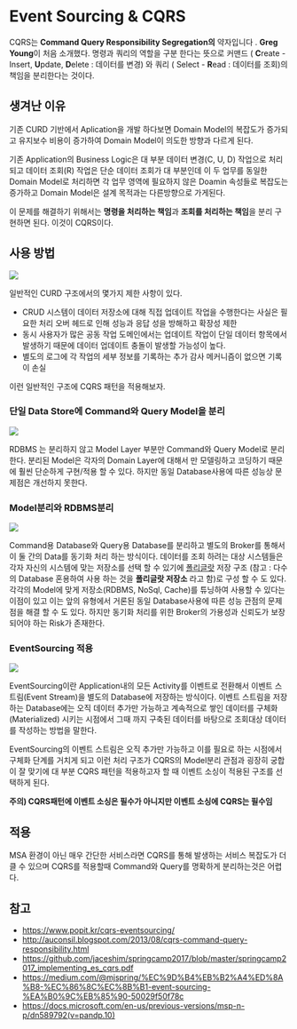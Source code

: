 # Event Sourcing & CQRS

CQRS는 **Command Query Responsibility Segregation의** 약자입니다 . **Greg Young**이 처음 소개했다.  명령과 쿼리의 역할을 구분 한다는 뜻으로 커맨드 ( **C**reate - Insert, **U**pdate, **D**elete : 데이터를 변경) 와 쿼리 ( Select - **R**ead : 데이터를 조회)의 책임을 분리한다는 것이다. 



## 생겨난 이유
기존 CURD 기반에서 Aplication을 개발 하다보면 Domain Model의 복잡도가 증가되고 유지보수 비용이 증가하여 Domain Model이 의도한 방향과 다르게 된다. 

기존 Application의 Business Logic은 대 부분 데이터 변경(C, U, D) 작업으로 처리되고 데이터 조회(R) 작업은 단순 데이터 조회가 대 부분인데 이 두 업무를 동일한 Domain Model로 처리하면 각 업무 영역에 필요하지 않은 Doamin 속성들로 복잡도는 증가하고 Domain Model은 설계 목적과는 다른방향으로 가게된다.

이 문제를 해결하기 위해서는 **명령을 처리하는 책임**과 **조회를 처리하는 책임**을 분리 구현하면 된다. 이것이 CQRS이다.



## 사용 방법

![](./images/CQRS1.png)

일반적인 CURD 구조에서의 몇가지 제한 사항이 있다.

- CRUD 시스템이 데이터 저장소에 대해 직접 업데이트 작업을 수행한다는 사실은 필요한 처리 오버 헤드로 인해 성능과 응답 성을 방해하고 확장성 제한
- 동시 사용자가 많은 공동 작업 도메인에서는 업데이트 작업이 단일 데이터 항목에서 발생하기 때문에 데이터 업데이트 충돌이 발생할 가능성이 높다.
- 별도의 로그에 각 작업의 세부 정보를 기록하는 추가 감사 메커니즘이 없으면 기록이 손실

이런 일반적인 구조에 CQRS 패턴을 적용해보자.



### 단일 Data Store에 Command와 Query Model을 분리

![](./images/CQRS2.png)

RDBMS 는 분리하지 않고 Model Layer 부분만 Command와 Query Model로 분리한다. 분리된 Model은 각자의 Domain Layer에 대해서 만 모델링하고 코딩하기 때문에 훨씬 단순하게 구현/적용 할 수 있다. 하지만 동일 Database사용에 따른 성능상 문제점은 개선하지 못한다.



### Model분리와 RDBMS분리

![](./images/CQRS3.png)

Command용 Database와 Query용 Database를 분리하고 별도의 Broker를 통해서 이 둘 간의 Data를 동기화 처리 하는 방식이다. 데이터를 조회 하려는 대상 시스템들은 각자 자신의 시스템에 맞는 저장소를 선택 할 수 있기에 [폴리글랏](https://zetawiki.com/wiki/%ED%8F%B4%EB%A6%AC%EA%B8%80%EB%9E%8F_polyglot) 저장 구조 (참고 : 다수의 Database 혼용하여 사용 하는 것을 **폴리글랏 저장소** 라고 함)로 구성 할 수 도 있다. 각각의 Model에 맞게 저장소(RDBMS, NoSql, Cache)를 튜닝하여 사용할 수 있다는 이점이 있고 이는 앞의 유형에서 거론된 동일 Database사용에 따른 성능 관점의 문제점을 해결 할 수 도 있다. 하지만 동기화 처리를 위한 Broker의 가용성과 신뢰도가 보장되어야 하는 Risk가 존재한다.



### EventSourcing 적용

![](./images/CQRS4.png)

EventSourcing이란 Application내의 모든 Activity를 이벤트로 전환해서 이벤트 스트림(Event Stream)을 별도의 Database에 저장하는 방식이다. 이벤트 스트림을 저장하는 Database에는 오직 데이터 추가만 가능하고 계속적으로 쌓인 데이터를 구체화(Materialized) 시키는 시점에서 그때 까지 구축된 데이터를 바탕으로 조회대상 데이터를 작성하는 방법을 말한다. 

EventSourcing의 이벤트 스트림은  오직 추가만 가능하고 이를 필요로 하는 시점에서 구체화 단계를 거치게 되고 이런 처리 구조가 CQRS의 Model분리 관점과 굉장히 궁합이 잘 맞기에 대 부분 CQRS 패턴을 적용하고자 할 때 이벤트 소싱이 적용된 구조를 선택하게 된다.

**주의) CQRS패턴에 이벤트 소싱은 필수가 아니지만 이벤트 소싱에 CQRS는 필수임**



## 적용

MSA 환경이 아닌 매우 간단한 서비스라면 CQRS를 통해 발생하는 서비스 복잡도가 더 클 수 있으며 CQRS를 적용할때 Command와 Query를 명확하게 분리하는것은 어렵다. 





## 참고

- https://www.popit.kr/cqrs-eventsourcing/
- http://auconsil.blogspot.com/2013/08/cqrs-command-query-responsibility.html
- https://github.com/jaceshim/springcamp2017/blob/master/springcamp2017_implementing_es_cqrs.pdf
- https://medium.com/@mjspring/%EC%9D%B4%EB%B2%A4%ED%8A%B8-%EC%86%8C%EC%8B%B1-event-sourcing-%EA%B0%9C%EB%85%90-50029f50f78c
- https://docs.microsoft.com/en-us/previous-versions/msp-n-p/dn589792(v=pandp.10)